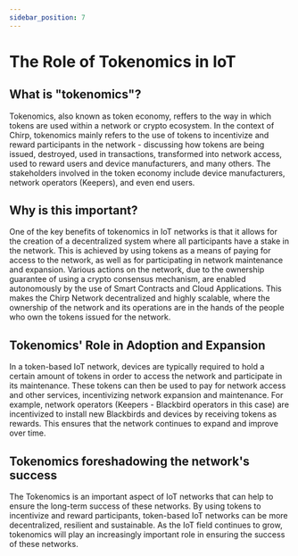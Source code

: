 ```yaml
---
sidebar_position: 7
---
```


# The Role of Tokenomics in IoT

## What is "tokenomics"?
Tokenomics, also known as token economy, reffers to the way in which tokens are used within a network or crypto ecosystem. In the context of Chirp, tokenomics mainly refers to the use of tokens to incentivize and reward participants in the network - discussing how tokens are being issued, destroyed, used in transactions, transformed into network access, used to reward users and device manufacturers, and many others. The stakeholders involved in the token economy include device manufacturers, network operators (Keepers), and even end users.

## Why is this important?
One of the key benefits of tokenomics in IoT networks is that it allows for the creation of a decentralized system where all participants have a stake in the network. This is achieved by using tokens as a means of paying for access to the network, as well as for participating in network maintenance and expansion. Various actions on the network, due to the ownership guarantee of using a crypto consensus mechanism, are enabled autonomously by the use of Smart Contracts and Cloud Applications. This makes the Chirp Network decentralized and highly scalable, where the ownership of the network and its operations are in the hands of the people who own the tokens issued for the network.

## Tokenomics' Role in Adoption and Expansion
In a token-based IoT network, devices are typically required to hold a certain amount of tokens in order to access the network and participate in its maintenance. These tokens can then be used to pay for network access and other services, incentivizing network expansion and maintenance. For example, network operators (Keepers - Blackbird operators in this case) are  incentivized to install new Blackbirds and devices by receiving tokens as rewards. This ensures that the network continues to expand and improve over time.

## Tokenomics foreshadowing the network's success
The Tokenomics is an important aspect of IoT networks that can help to ensure the long-term success of these networks. By using tokens to incentivize and reward participants, token-based IoT networks can be more decentralized, resilient and sustainable. As the IoT field continues to grow, tokenomics will play an increasingly important role in ensuring the success of these networks.
